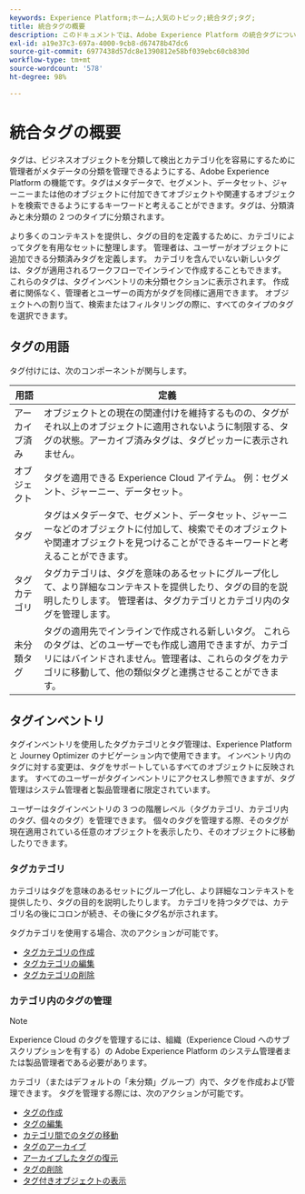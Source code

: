 ```yaml
---
keywords: Experience Platform;ホーム;人気のトピック;統合タグ;タグ;
title: 統合タグの概要
description: このドキュメントでは、Adobe Experience Platform の統合タグについて説明します
exl-id: a19e37c3-697a-4000-9cb8-d67478b47dc6
source-git-commit: 6977438d57dc8e1390812e58bf039ebc60cb830d
workflow-type: tm+mt
source-wordcount: '578'
ht-degree: 98%

---
```


# 統合タグの概要

タグは、ビジネスオブジェクトを分類して検出とカテゴリ化を容易にするために管理者がメタデータの分類を管理できるようにする、Adobe Experience Platform の機能です。タグはメタデータで、セグメント、データセット、ジャーニーまたは他のオブジェクトに付加できてオブジェクトや関連するオブジェクトを検索できるようにするキーワードと考えることができます。タグは、分類済みと未分類の 2 つのタイプに分類されます。

より多くのコンテキストを提供し、タグの目的を定義するために、カテゴリによってタグを有用なセットに整理します。 管理者は、ユーザーがオブジェクトに追加できる分類済みタグを定義します。 カテゴリを含んでいない新しいタグは、タグが適用されるワークフローでインラインで作成することもできます。 これらのタグは、タグインベントリの未分類セクションに表示されます。 作成者に関係なく、管理者とユーザーの両方がタグを同様に適用できます。 オブジェクトへの割り当て、検索またはフィルタリングの際に、すべてのタイプのタグを選択できます。

## タグの用語

タグ付けには、次のコンポーネントが関与します。

| 用語 | 定義 |
| --- | --- |
| アーカイブ済み | オブジェクトとの現在の関連付けを維持するものの、タグがそれ以上のオブジェクトに適用されないように制限する、タグの状態。アーカイブ済みタグは、タグピッカーに表示されません。 |
| オブジェクト | タグを適用できる Experience Cloud アイテム。  例：セグメント、ジャーニー、データセット。 |
| タグ | タグはメタデータで、セグメント、データセット、ジャーニーなどのオブジェクトに付加して、検索でそのオブジェクトや関連オブジェクトを見つけることができるキーワードと考えることができます。 |
| タグカテゴリ | タグカテゴリは、タグを意味のあるセットにグループ化して、より詳細なコンテキストを提供したり、タグの目的を説明したりします。  管理者は、タグカテゴリとカテゴリ内のタグを管理します。 |
| 未分類タグ | タグの適用先でインラインで作成される新しいタグ。 これらのタグは、どのユーザーでも作成し適用できますが、カテゴリにはバインドされません。管理者は、これらのタグをカテゴリに移動して、他の類似タグと連携させることができます。 |

## タグインベントリ

タグインベントリを使用したタグカテゴリとタグ管理は、Experience Platform と Journey Optimizer のナビゲーション内で使用できます。 インベントリ内のタグに対する変更は、タグをサポートしているすべてのオブジェクトに反映されます。 すべてのユーザーがタグインベントリにアクセスし参照できますが、タグ管理はシステム管理者と製品管理者に限定されています。

ユーザーはタグインベントリの 3 つの階層レベル（タグカテゴリ、カテゴリ内のタグ、個々のタグ）を管理できます。 個々のタグを管理する際、そのタグが現在適用されている任意のオブジェクトを表示したり、そのオブジェクトに移動したりできます。

### タグカテゴリ

カテゴリはタグを意味のあるセットにグループ化し、より詳細なコンテキストを提供したり、タグの目的を説明したりします。 カテゴリを持つタグでは、カテゴリ名の後にコロンが続き、その後にタグ名が示されます。

タグカテゴリを使用する場合、次のアクションが可能です。

* [タグカテゴリの作成](./ui/tags-categories.md#create-tag-category)
* [タグカテゴリの編集](./ui/tags-categories.md#edit-tag-category-edit-tag-category)
* [タグカテゴリの削除](./ui/tags-categories.md#delete-tag-category-delete-tag-category)

### カテゴリ内のタグの管理

>[!NOTE]
>
>Experience Cloud のタグを管理するには、組織（Experience Cloud へのサブスクリプションを有する）の Adobe Experience Platform のシステム管理者または製品管理者である必要があります。

カテゴリ（またはデフォルトの「未分類」グループ）内で、タグを作成および管理できます。 タグを管理する際には、次のアクションが可能です。

* [タグの作成](./ui/managing-tags.md#create-a-tag-create-tag)
* [タグの編集](./ui/managing-tags.md#edit-a-tag-edit-tag)
* [カテゴリ間でのタグの移動](./ui/managing-tags.md#move-a-tag-between-categories-move-tag)
* [タグのアーカイブ](./ui/managing-tags.md#archive-a-tag-archive-tag)
* [アーカイブしたタグの復元](./ui/managing-tags.md#restore-an-archived-tag-restore-archived-tag)
* [タグの削除](./ui/managing-tags.md#delete-a-tag-delete-tag)
* [タグ付きオブジェクトの表示](./ui/managing-tags.md#viewing-tagged-objects-view-tagged)
